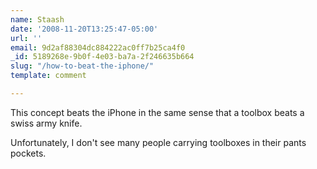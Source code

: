 ```yaml
---
name: Staash
date: '2008-11-20T13:25:47-05:00'
url: ''
email: 9d2af88304dc884222ac0ff7b25ca4f0
_id: 5189268e-9b0f-4e03-ba7a-2f246635b664
slug: "/how-to-beat-the-iphone/"
template: comment

---
```


This concept beats the iPhone in the same sense that a toolbox beats a swiss
army knife.

Unfortunately, I don't see many people carrying toolboxes in their pants
pockets.
